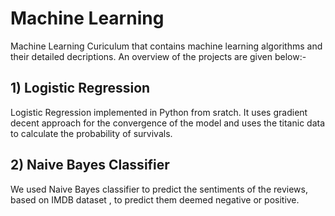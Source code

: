 # Machine Learning 
Machine Learning Curiculum that contains machine learning algorithms and their detailed decriptions. An overview of the projects are given below:-

## 1) Logistic Regression
Logistic Regression implemented in Python from sratch. It uses gradient decent approach for the convergence of the model and uses the titanic data to calculate the probability of survivals.

## 2) Naive Bayes Classifier
We used Naive Bayes classifier to predict the sentiments of the reviews, based on IMDB dataset , to predict them deemed negative or positive.


